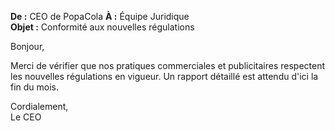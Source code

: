**De :** CEO de PopaCola
**À :** Équipe Juridique  
**Objet :** Conformité aux nouvelles régulations

Bonjour,

Merci de vérifier que nos pratiques commerciales et publicitaires respectent les nouvelles régulations en vigueur. Un rapport détaillé est attendu d'ici la fin du mois.

Cordialement,  
Le CEO
